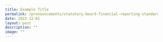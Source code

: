 ```yaml
---
title: Example Title
permalink: /pronouncements/statutory-board-financial-reporting-standards-sb-frs/current/
date: 2022-12-01
layout: post
description: ""
image: ""
---
```

